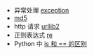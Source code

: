 
* 异常处理 [exception](./exception/)
* [md5](./filemd5/)
* http 请求 [urllib2](./urllib2)
* 正则表达式 [re](./re/README.md)
* Python 中 [is 和 == 的区别](./is/README.md)
